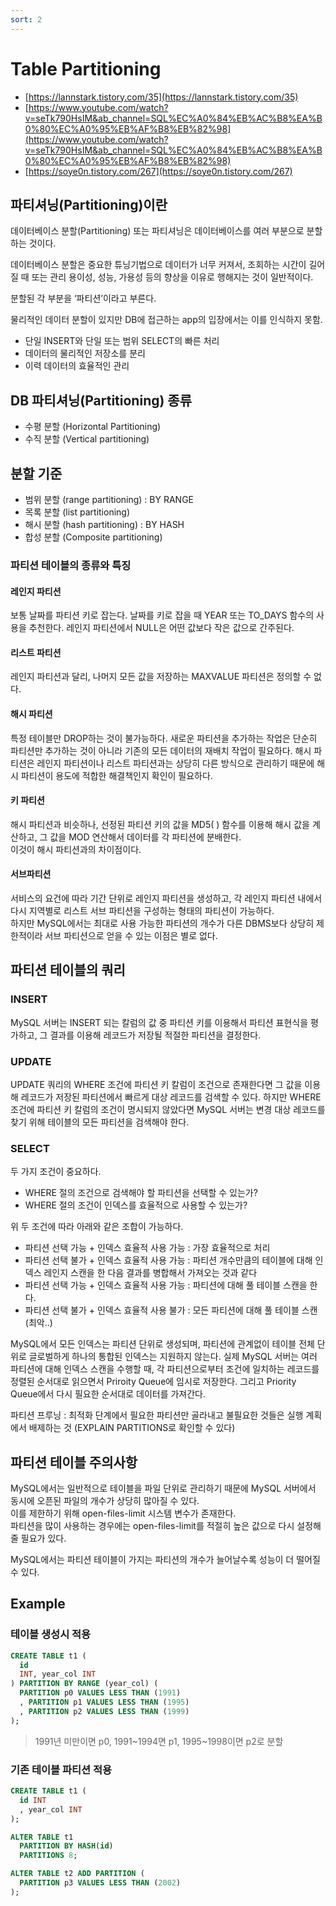 ```yaml
---
sort: 2
---
```


# Table Partitioning

- [https://lannstark.tistory.com/35](https://lannstark.tistory.com/35)
- [https://www.youtube.com/watch?v=seTk790HsIM&ab_channel=SQL%EC%A0%84%EB%AC%B8%EA%B0%80%EC%A0%95%EB%AF%B8%EB%82%98](https://www.youtube.com/watch?v=seTk790HsIM&ab_channel=SQL%EC%A0%84%EB%AC%B8%EA%B0%80%EC%A0%95%EB%AF%B8%EB%82%98)
- [https://soye0n.tistory.com/267](https://soye0n.tistory.com/267)


## 파티셔닝(Partitioning)이란

데이터베이스 분할(Partitioning) 또는 파티셔닝은 데이터베이스를 여러 부분으로 분할하는 것이다.   

데이터베이스 분할은 중요한 튜닝기법으로 데이터가 너무 커져서, 조회하는 시간이 길어질 때 또는 관리 용이성, 성능, 가용성 등의 향상을 이유로 행해지는 것이 일반적이다.   

분할된 각 부분을 ‘파티션’이라고 부른다.   

물리적인 데이터 분할이 있지만 DB에 접근하는 app의 입장에서는 이를 인식하지 못함. 

- 단일 INSERT와 단일 또는 범위 SELECT의 빠른 처리
- 데이터의 물리적인 저장소를 분리
- 이력 데이터의 효율적인 관리

## DB 파티셔닝(Partitioning) 종류

- 수평 분할 (Horizontal Partitioning)
- 수직 분할 (Vertical partitioning)

## 분할 기준

- 범위 분할 (range partitioning) : BY RANGE
- 목록 분할 (list partitioning)
- 해시 분할 (hash partitioning) : BY HASH
- 합성 분할 (Composite partitioning)

### 파티션 테이블의 종류와 특징

#### 레인지 파티션
보통 날짜를 파티션 키로 잡는다. 날짜를 키로 잡을 때 YEAR 또는 TO_DAYS 함수의 사용을 추천한다.
레인지 파티션에서 NULL은 어떤 값보다 작은 값으로 간주된다.

#### 리스트 파티션
레인지 파티션과 달리, 나머지 모든 값을 저장하는 MAXVALUE 파티션은 정의할 수 없다.

#### 해시 파티션
특정 테이블만 DROP하는 것이 불가능하다.
새로운 파티션을 추가하는 작업은 단순히 파티션만 추가하는 것이 아니라 기존의 모든 데이터의 재배치 작업이 필요하다.
해시 파티션은 레인지 파티션이나 리스트 파티션과는 상당히 다른 방식으로 관리하기 때문에 해시 파티션이 용도에 적합한 해결책인지 확인이 필요하다.

#### 키 파티션
해시 파티션과 비슷하나, 선정된 파티션 키의 값을 MD5( ) 함수를 이용해 해시 값을 계산하고, 그 값을 MOD 연산해서 데이터를 각 파티션에 분배한다.  
이것이 해시 파티션과의 차이점이다.

#### 서브파티션
서비스의 요건에 따라 기간 단위로 레인지 파티션을 생성하고, 각 레인지 파티션 내에서 다시 지역별로 리스트 서브 파티션을 구성하는 형태의 파티션이 가능하다.  
하지만 MySQL에서는 최대로 사용 가능한 파티션의 개수가 다른 DBMS보다 상당히 제한적이라 서브 파티션으로 얻을 수 있는 이점은 별로 없다.



## 파티션 테이블의 쿼리

### INSERT

MySQL 서버는 INSERT 되는 칼럼의 값 중 파티션 키를 이용해서 파티션 표현식을 평가하고, 그 결과를 이용해 레코드가 저장될 적절한 파티션을 결정한다.


### UPDATE

UPDATE 쿼리의 WHERE 조건에 파티션 키 칼럼이 조건으로 존재한다면 그 값을 이용해 레코드가 저장된 파티션에서 빠르게 대상 레코드를 검색할 수 있다. 하지만 WHERE 조건에 파티션 키 칼럼의 조건이 명시되지 않았다면 MySQL 서버는 변경 대상 레코드를 찾기 위해 테이블의 모든 파티션을 검색해야 한다.


### SELECT

두 가지 조건이 중요하다.
- WHERE 절의 조건으로 검색해야 할 파티션을 선택할 수 있는가?
- WHERE 절의 조건이 인덱스를 효율적으로 사용할 수 있는가?

위 두 조건에 따라 아래와 같은 조합이 가능하다.

- 파티션 선택 가능 + 인덱스 효율적 사용 가능 : 가장 효율적으로 처리
- 파티션 선택 불가 + 인덱스 효율적 사용 가능 : 파티션 개수만큼의 테이블에 대해 인덱스 레인지 스캔을 한 다음 결과를 병합해서 가져오는 것과 같다
- 파티션 선택 가능 + 인덱스 효율적 사용 가능 : 파티션에 대해 풀 테이블 스캔을 한다.
- 파티션 선택 불가 + 인덱스 효율적 사용 불가 : 모든 파티션에 대해 풀 테이블 스캔 (최악..)

MySQL에서 모든 인덱스는 파티션 단위로 생성되며, 파티션에 관계없이 테이블 전체 단위로 글로벌하게 하나의 통합된 인덱스는 지원하지 않는다.
실제 MySQL 서버는 여러 파티션에 대해 인덱스 스캔을 수행할 때, 각 파티션으로부터 조건에 일치하는 레코드를 정렬된 순서대로 읽으면서 Priroity Queue에 임시로 저장한다. 그리고 Priority Queue에서 다시 필요한 순서대로 데이터를 가져간다.

파티션 프루닝 : 최적화 단계에서 필요한 파티션만 골라내고 불필요한 것들은 실행 계획에서 배제하는 것 (EXPLAIN PARTITIONS로 확인할 수 있다)


## 파티션 테이블 주의사항

MySQL에서는 일반적으로 테이블을 파일 단위로 관리하기 때문에 MySQL 서버에서 동시에 오픈된 파일의 개수가 상당히 많아질 수 있다.  
이를 제한하기 위해 open-files-limit 시스템 변수가 존재한다.  
파티션을 많이 사용하는 경우에는 open-files-limit를 적절히 높은 값으로 다시 설정해 줄 필요가 있다.

MySQL에서는 파티션 테이블이 가지는 파티션의 개수가 늘어날수록 성능이 더 떨어질 수 있다.


## Example

### 테이블 생성시 적용
```sql
CREATE TABLE t1 ( 
  id 
  INT, year_col INT 
) PARTITION BY RANGE (year_col) ( 
  PARTITION p0 VALUES LESS THAN (1991)
  , PARTITION p1 VALUES LESS THAN (1995)
  , PARTITION p2 VALUES LESS THAN (1999) 
);
```
> 1991년 미만이면 p0, 1991~1994면 p1, 1995~1998이면 p2로 분할

### 기존 테이블 파티션 적용
```sql
CREATE TABLE t1 ( 
  id INT
  , year_col INT 
);

ALTER TABLE t1 
  PARTITION BY HASH(id) 
  PARTITIONS 8;
```


```sql
ALTER TABLE t2 ADD PARTITION (
  PARTITION p3 VALUES LESS THAN (2002)
);
```
